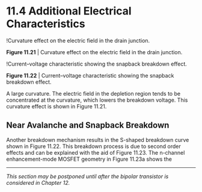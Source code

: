 # 11.4 Additional Electrical Characteristics

!Curvature effect on the electric field in the drain junction.

**Figure 11.21** | Curvature effect on the electric field in the drain junction.

!Current–voltage characteristic showing the snapback breakdown effect.

**Figure 11.22** | Current–voltage characteristic showing the snapback breakdown effect.

A large curvature. The electric field in the depletion region tends to be concentrated at the curvature, which lowers the breakdown voltage. This curvature effect is shown in Figure 11.21.

## Near Avalanche and Snapback Breakdown

Another breakdown mechanism results in the S-shaped breakdown curve shown in Figure 11.22. This breakdown process is due to second order effects and can be explained with the aid of Figure 11.23. The n-channel enhancement-mode MOSFET geometry in Figure 11.23a shows the

----

*This section may be postponed until after the bipolar transistor is considered in Chapter 12.*